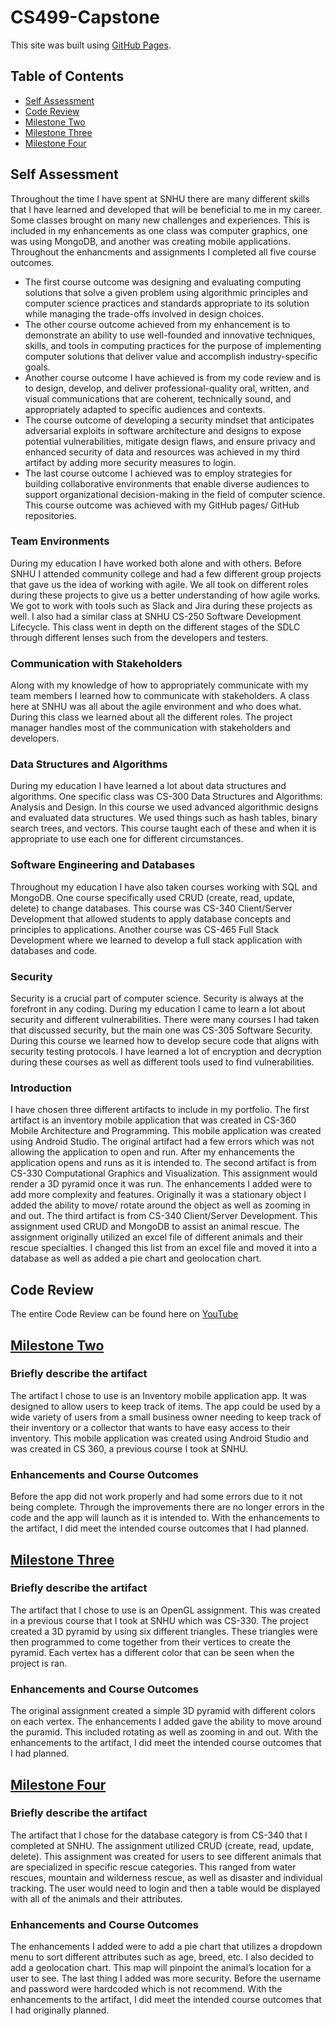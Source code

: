# CS499-Capstone
This site was built using [GitHub Pages](https://shaelynturner.github.io/).
## Table of Contents
  * [Self Assessment](#self-assessment)
  * [Code Review](#code-reveiew)
  * [Milestone Two](#milestone-two)
  * [Milestone Three](#milestone-three)
  * [Milestone Four](#milestone-four)

## Self Assessment
Throughout the time I have spent at SNHU there are many different skills that I have learned and developed that will be beneficial to me in my career. Some classes brought on many new challenges and experiences. This is included in my enhancements as one class was computer graphics, one was using MongoDB, and another was creating mobile applications. Throughout the enhancments and assignments I completed all five course outcomes. 
* The first course outcome was designing and evaluating computing solutions that solve a given problem using algorithmic principles and computer science practices and standards appropriate to its solution while managing the trade-offs involved in design choices. 
* The other course outcome achieved from my enhancement is to demonstrate an ability to use well-founded and innovative techniques, skills, and tools in computing practices for the purpose of implementing computer solutions that deliver value and accomplish industry-specific goals. 
* Another course outcome I have achieved is from my code review and is to design, develop, and deliver professional-quality oral, written, and visual communications that are coherent, technically sound, and appropriately adapted to specific audiences and contexts.  
* The course outcome of developing a security mindset that anticipates adversarial exploits in software architecture and designs to expose potential vulnerabilities, mitigate design flaws, and ensure privacy and enhanced security of data and resources was achieved in my third artifact by adding more security measures to login. 
* The last course outcome I achieved was to employ strategies for building collaborative environments that enable diverse audiences to support organizational decision-making in the field of computer science. This course outcome was achieved with my GitHub pages/ GitHub repositories.
### Team Environments
During my education I have worked both alone and with others. Before SNHU I attended community college and had a few different group projects that gave us the idea of working with agile. We all took on different roles during these projects to give us a better understanding of how agile works. We got to work with tools such as Slack and Jira during these projects as well. I also had a similar class at SNHU CS-250 Software Development Lifecycle. This class went in depth on the different stages of the SDLC through different lenses such from the developers and testers. 
### Communication with Stakeholders
Along with my knowledge of how to appropriately communicate with my team members I learned how to communicate with stakeholders. A class here at SNHU was all about the agile environment and who does what. During this class we learned about all the different roles. The project manager handles most of the communication with stakeholders and developers. 
### Data Structures and Algorithms
During my education I have learned a lot about data structures and algorithms. One specific class was CS-300 Data Structures and Algorithms: Analysis and Design. In this course we used advanced algorithmic designs and evaluated data structures. We used things such as hash tables, binary search trees, and vectors. This course taught each of these and when it is appropriate to use each one for different circumstances. 
### Software Engineering and Databases
Throughout my education I have also taken courses working with SQL and MongoDB. One course specifically used CRUD (create, read, update, delete) to change databases. This course was CS-340 Client/Server Development that allowed students to apply database concepts and principles to applications. Another course was CS-465 Full Stack Development where we learned to develop a full stack application with databases and code. 
### Security
Security is a crucial part of computer science. Security is always at the forefront in any coding. During my education I came to learn a lot about security and different vulnerabilities. There were many courses I had taken that discussed security, but the main one was CS-305 Software Security. During this course we learned how to develop secure code that aligns with security testing protocols. I have learned a lot of encryption and decryption during these courses as well as different tools used to find vulnerabilities. 
### Introduction
I have chosen three different artifacts to include in my portfolio. The first artifact is an inventory mobile application that was created in CS-360 Mobile Architecture and Programming. This mobile application was created using Android Studio. The original artifact had a few errors which was not allowing the application to open and run. After my enhancements the application opens and runs as it is intended to. 
The second artifact is from CS-330 Computational Graphics and Visualization. This assignment would render a 3D pyramid once it was run. The enhancements I added were to add more complexity and features. Originally it was a stationary object I added the ability to move/ rotate around the object as well as zooming in and out. 
The third artifact is from CS-340 Client/Server Development. This assignment used CRUD and MongoDB to assist an animal rescue. The assignment originally utilized an excel file of different animals and their rescue specialties. I changed this list from an excel file and moved it into a database as well as added a pie chart and geolocation chart. 


## Code Review
The entire Code Review can be found here on [YouTube](https://www.youtube.com/watch?v=RLlLaVLpjtw)

## [Milestone Two](#https://github.com/ShaelynTurner/ShaelynTurner.github.io/tree/main/Milestone%20Two)
### Briefly describe the artifact
The artifact I chose to use is an Inventory mobile application app. It was designed to allow users to keep track of items. The app could be used by a wide variety of users from a small business owner needing to keep track of their inventory or a collector that wants to have easy access to their inventory. This mobile application was created using Android Studio and was created in CS 360, a previous course I took at SNHU. 
### Enhancements and Course Outcomes
Before the app did not work properly and had some errors due to it not being complete. Through the improvements there are no longer errors in the code and the app will launch as it is intended to. With the enhancements to the artifact, I did meet the intended course outcomes that I had planned.

## [Milestone Three](#https://github.com/ShaelynTurner/ShaelynTurner.github.io/tree/main/Milestone%20Three)
### Briefly describe the artifact
The artifact that I chose to use is an OpenGL assignment. This was created in a previous course that I took at SNHU which was CS-330. The project created a 3D pyramid by using six different triangles. These triangles were then programmed to come together from their vertices to create the pyramid. Each vertex has a different color that can be seen when the project is ran. 
### Enhancements and Course Outcomes
The original assignment created a simple 3D pyramid with different colors on each vertex. The enhancements I added gave the ability to move around the puramid. This included rotating as well as zooming in and out. With the enhancements to the artifact, I did meet the intended course outcomes that I had planned. 

## [Milestone Four](#https://github.com/ShaelynTurner/ShaelynTurner.github.io/tree/main/Milestone%20Four)
### Briefly describe the artifact
The artifact that I chose for the database category is from CS-340 that I completed at SNHU. The assignment utilized CRUD (create, read, update, delete). This assignment was created for users to see different animals that are specialized in specific rescue categories. This ranged from water rescues, mountain and wilderness rescue, as well as disaster and individual tracking. The user would need to login and then a table would be displayed with all of the animals and their attributes.  
### Enhancements and Course Outcomes
The enhancements I added were to add a pie chart that utilizes a dropdown menu to sort different attributes such as age, breed, etc. I also decided to add a geolocation chart. This map will pinpoint the animal’s location for a user to see. The last thing I added was more security. Before the username and password were hardcoded which is not recommend. With the enhancements to the artifact, I did meet the intended course outcomes that I had originally planned. 

